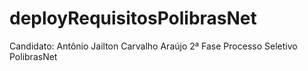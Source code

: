 # deployRequisitosPolibrasNet
Candidato: Antônio Jailton Carvalho Araújo
2ª Fase Processo Seletivo PolibrasNet
